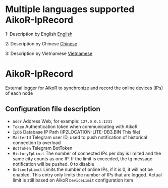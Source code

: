 # Multiple languages supported AikoR-IpRecord
1: Description by English [English](/README.md) 

2: Description by Chinese [Chinese](/docs/readme-cn.md)

3: Description by Vietnamese [Vietnamese](/docs/readme-vi.md)

# AikoR-IpRecord
External logger for AikoR to synchronize and record the online devices (IPs) of each node
## Configuration file description
- `Addr` Address Web, for example: `127.0.0.1:1231`
- `Token` Authentication token when communicating with AikoR
- `IpDb` Database IP Path (IP2LOCATION-LITE-DB3.BIN This file)
- `MasterId` Telegram user ID, used to push notification of historical connection Ip overload
- `BotToken` Telegram BotToken
- `HistoryIpLimit` The number of connected IPs per day is limited and the same city counts as one IP. If the limit is exceeded, the tg message notification will be pushed. 0 to disable
- `OnlineIpLimit` Limits the number of online IPs, if it is 0, it will not be enabled. This entry only limits the number of IPs that are logged. Actual limit is still based on AikoR `DeviceLimit` configuration item
